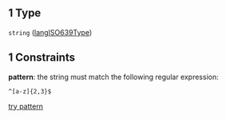 ## 1 Type

`string` ([langISO639Type](language_identification-properties-lg-oneof-langiso639type.md))

## 1 Constraints

**pattern**: the string must match the following regular expression: 

```regexp
^[a-z]{2,3}$
```

[try pattern](https://regexr.com/?expression=%5E%5Ba-z%5D%7B2%2C3%7D%24 "try regular expression with regexr.com")
